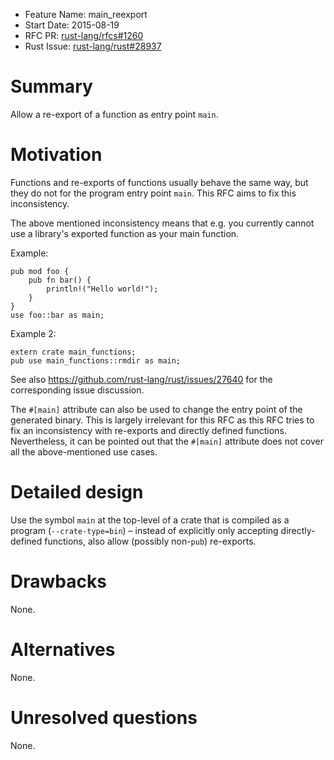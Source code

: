 - Feature Name: main_reexport
- Start Date: 2015-08-19
- RFC PR: [rust-lang/rfcs#1260](https://github.com/rust-lang/rfcs/pull/1260)
- Rust Issue: [rust-lang/rust#28937](https://github.com/rust-lang/rust/issues/28937)

# Summary

Allow a re-export of a function as entry point `main`.

# Motivation

Functions and re-exports of functions usually behave the same way, but they do
not for the program entry point `main`. This RFC aims to fix this inconsistency.

The above mentioned inconsistency means that e.g. you currently cannot use a
library's exported function as your main function.

Example:

    pub mod foo {
        pub fn bar() {
            println!("Hello world!");
        }
    }
    use foo::bar as main;

Example 2:

    extern crate main_functions;
    pub use main_functions::rmdir as main;

See also https://github.com/rust-lang/rust/issues/27640 for the corresponding
issue discussion.

The `#[main]` attribute can also be used to change the entry point of the
generated binary. This is largely irrelevant for this RFC as this RFC tries to
fix an inconsistency with re-exports and directly defined functions.
Nevertheless, it can be pointed out that the `#[main]` attribute does not cover
all the above-mentioned use cases.

# Detailed design

Use the symbol `main` at the top-level of a crate that is compiled as a program
(`--crate-type=bin`) – instead of explicitly only accepting directly-defined
functions, also allow (possibly non-`pub`) re-exports.

# Drawbacks

None.

# Alternatives

None.

# Unresolved questions

None.
